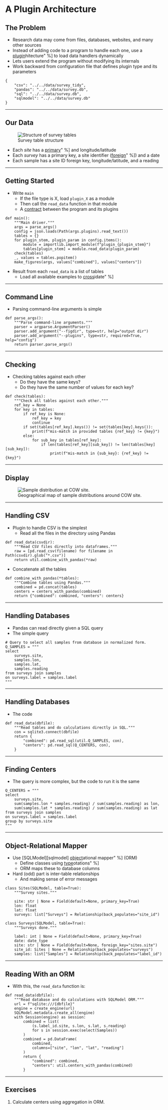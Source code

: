 # A Plugin Architecture

## The Problem

-   Research data may come from files, databases, websites, and many other sources
-   Instead of adding code to a program to handle each one,
    use a [plugin](g:plugin_architecture)hitecture" %]
    to load data handlers dynamically
-   Lets users extend the program without modifying its internals
-   Work backward from configuration file that defines plugin type and its parameters

```{data-file="plugins.json"}
{
    "csv": "../../data/survey_tidy",
    "pandas": "../../data/survey.db",
    "sql": "../../data/survey.db",
    "sqlmodel": "../../data/survey.db"
}
```

---

## Our Data

<figure id="plugin_table_structure">
  <img src="table_structure.svg" alt="Structure of survey tables"/>
  <figcaption>Survey table structure</figcaption>
</figure>

-   Each *site* has a [primary](g:primary_key)" %] and longitude/latitude
-   Each *survey* has a primary key, a site identifier ([foreign](g:foreign_key)" %]) and a date
-   Each sample has a site ID foreign key, longitude/latitude, and a reading

---

## Getting Started

-   Write `main`
    -   If the file type is X, load `plugin_X` as a module
    -   Then call the `read_data` function in that module
    -   A [contract](g:contract) between the program and its plugins

```{data-file="display.py:main"}
def main():
    """Main driver."""
    args = parse_args()
    config = json.loads(Path(args.plugins).read_text())
    tables = {}
    for plugin_stem, plugin_param in config.items():
        module = importlib.import_module(f"plugin_{plugin_stem}")
        tables[plugin_stem] = module.read_data(plugin_param)
    check(tables)
    _, values = tables.popitem()
    make_figures(args, values["combined"], values["centers"])
```

-   Result from each `read_data` is a list of tables
    -   Load all available examples to [cross](g:cross_validation)idate" %]

---

## Command Line

-   Parsing command-line arguments is simple

```{data-file="display.py:parse_args"}
def parse_args():
    """Parse command-line arguments."""
    parser = argparse.ArgumentParser()
    parser.add_argument("--figdir", type=str, help="output dir")
    parser.add_argument("--plugins", type=str, required=True, help="config")
    return parser.parse_args()
```

---

## Checking

-   Checking tables against each other
    -   Do they have the same keys?
    -   Do they have the same number of values for each key?

```{data-file="display.py:check"}
def check(tables):
    """Check all tables against each other."""
    ref_key = None
    for key in tables:
        if ref_key is None:
            ref_key = key
            continue
        if set(tables[ref_key].keys()) != set(tables[key].keys()):
            print(f"mis-match in provided tables {ref_key} != {key}")
        else:
            for sub_key in tables[ref_key]:
                if len(tables[ref_key][sub_key]) != len(tables[key][sub_key]):
                    print(f"mis-match in {sub_key}: {ref_key} != {key}")
```

---

## Display

<figure id="plugin-example">
  <img src="./COW.svg" alt="Sample distribution at COW site."/>
  <figcaption>Geographical map of sample distributions around COW site.</figcaption>
</figure>

---

## Handling CSV

-   Plugin to handle CSV is the simplest
    -   Read all the files in the directory using Pandas

```{data-file="plugin_csv.py:read_data"}
def read_data(csvdir):
    """Read CSV files directly into dataframes."""
    raw = [pd.read_csv(filename) for filename in Path(csvdir).glob("*.csv")]
    return util.combine_with_pandas(*raw)
```

-   Concatenate all the tables

```{data-file="util.py:combine_with_pandas"}
def combine_with_pandas(*tables):
    """Combine tables using Pandas."""
    combined = pd.concat(tables)
    centers = centers_with_pandas(combined)
    return {"combined": combined, "centers": centers}
```

---

## Handling Databases

-   Pandas can read directly given a SQL query
-   The simple query

```{data-file="util.py:query"}
# Query to select all samples from database in normalized form.
Q_SAMPLES = """
select
    surveys.site,
    samples.lon,
    samples.lat,
    samples.reading
from surveys join samples
on surveys.label = samples.label
"""
```

---

## Handling Databases

-   The code

```{data-file="plugin_sql.py:read_data"}
def read_data(dbfile):
    """Read tables and do calculations directly in SQL."""
    con = sqlite3.connect(dbfile)
    return {
        "combined": pd.read_sql(util.Q_SAMPLES, con),
        "centers": pd.read_sql(Q_CENTERS, con),
    }
```

---

## Finding Centers

-   The query is more complex, but the code to run it is the same

```{data-file="plugin_sql.py:query"}
Q_CENTERS = """
select
    surveys.site,
    sum(samples.lon * samples.reading) / sum(samples.reading) as lon,
    sum(samples.lat * samples.reading) / sum(samples.reading) as lat
from surveys join samples
on surveys.label = samples.label
group by surveys.site
"""
```

---

## Object-Relational Mapper

-   Use [SQLModel][sqlmodel] [object](g:orm)ational mapper" %] (ORM)
    -   Define classes using [type](g:type_annotation)otations" %]
    -   ORM maps these to database columns
-   Hard (odd) part is inter-table relationships
    -   And making sense of error messages

```{data-file="plugin_sqlmodel.py:sites"}
class Sites(SQLModel, table=True):
    """Survey sites."""

    site: str | None = Field(default=None, primary_key=True)
    lon: float
    lat: float
    surveys: list["Surveys"] = Relationship(back_populates="site_id")
```

```{data-file="plugin_sqlmodel.py:surveys"}
class Surveys(SQLModel, table=True):
    """Surveys done."""

    label: int | None = Field(default=None, primary_key=True)
    date: date_type
    site: str | None = Field(default=None, foreign_key="sites.site")
    site_id: Sites | None = Relationship(back_populates="surveys")
    samples: list["Samples"] = Relationship(back_populates="label_id")
```

---

## Reading With an ORM

-   With this, the `read_data` function is:

```{data-file="plugin_sqlmodel.py:read_data"}
def read_data(dbfile):
    """Read database and do calculations with SQLModel ORM."""
    url = f"sqlite:///{dbfile}"
    engine = create_engine(url)
    SQLModel.metadata.create_all(engine)
    with Session(engine) as session:
        combined = list(
            (s.label_id.site, s.lon, s.lat, s.reading)
            for s in session.exec(select(Samples))
        )
        combined = pd.DataFrame(
            combined,
            columns=["site", "lon", "lat", "reading"]
        )
        return {
            "combined": combined,
            "centers": util.centers_with_pandas(combined)
        }
```

---

## Exercises

1.  Calculate centers using aggregation in ORM.
